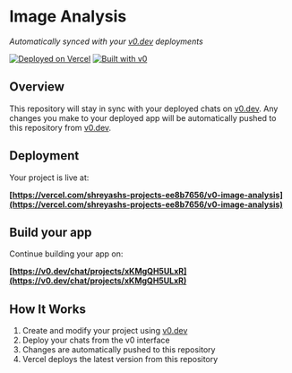 # Image Analysis

*Automatically synced with your [v0.dev](https://v0.dev) deployments*

[![Deployed on Vercel](https://img.shields.io/badge/Deployed%20on-Vercel-black?style=for-the-badge&logo=vercel)](https://vercel.com/shreyashs-projects-ee8b7656/v0-image-analysis)
[![Built with v0](https://img.shields.io/badge/Built%20with-v0.dev-black?style=for-the-badge)](https://v0.dev/chat/projects/xKMgQH5ULxR)

## Overview

This repository will stay in sync with your deployed chats on [v0.dev](https://v0.dev).
Any changes you make to your deployed app will be automatically pushed to this repository from [v0.dev](https://v0.dev).

## Deployment

Your project is live at:

**[https://vercel.com/shreyashs-projects-ee8b7656/v0-image-analysis](https://vercel.com/shreyashs-projects-ee8b7656/v0-image-analysis)**

## Build your app

Continue building your app on:

**[https://v0.dev/chat/projects/xKMgQH5ULxR](https://v0.dev/chat/projects/xKMgQH5ULxR)**

## How It Works

1. Create and modify your project using [v0.dev](https://v0.dev)
2. Deploy your chats from the v0 interface
3. Changes are automatically pushed to this repository
4. Vercel deploys the latest version from this repository